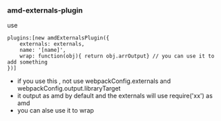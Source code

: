 ### amd-externals-plugin

use
````
plugins:[new amdExternalsPlugin({
    externals: externals,
    name: '[name]',
    wrap: function(obj){ return obj.arrOutput} // you can use it to add something
})]
````


* if you use this , not use webpackConfig.externals and webpackConfig.output.libraryTarget
* it output as amd by default and the externals will use require('xx') as amd
* you can alse use it to wrap